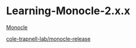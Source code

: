 # Learning-Monocle-2.x.x
 
[Monocle](http://cole-trapnell-lab.github.io/monocle-release/)

[cole-trapnell-lab/monocle-release](https://github.com/cole-trapnell-lab/monocle-release)
